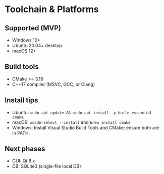 
# Toolchain & Platforms

## Supported (MVP)
- Windows 10+
- Ubuntu 20.04+ desktop
- macOS 12+

## Build tools
- CMake >= 3.16
- C++17 compiler (MSVC, GCC, or Clang)

## Install tips
- Ubuntu: `sudo apt update && sudo apt install -y build-essential cmake`
- macOS: `xcode-select --install` and `brew install cmake`
- Windows: Install Visual Studio Build Tools and CMake; ensure both are in PATH.

## Next phases
- GUI: Qt 6.x
- DB: SQLite3 (single-file local DB)
